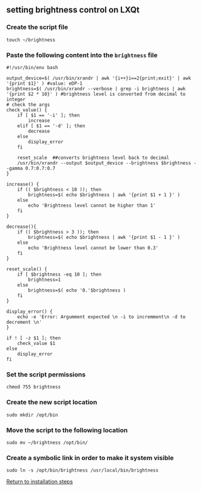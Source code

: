 ## setting brightness control on LXQt

### Create the script file

    touch ~/brightness

### Paste the following content into the <code>brightness</code> file

```shell
#!/usr/bin/env bash

output_device=$( /usr/bin/xrandr | awk '{i++}i==2{print;exit}' | awk '{print $1}' ) #value: eDP-1
brightness=$( /usr/bin/xrandr --verbose | grep -i brightness | awk '{print $2 * 10}' ) #brightness level is converted from decimal to integer
# check the args
check_value() {
    if [ $1 == '-i' ]; then
        increase
    elif [ $1 == '-d' ]; then
        decrease
    else
        display_error
    fi

    reset_scale  ##converts brightness level back to decimal
    /usr/bin/xrandr --output $output_device --brightness $brightness --gamma 0.7:0.7:0.7
}

increase() {
    if (( $brightness < 10 )); then
        brightness=$( echo $brightness | awk '{print $1 + 1 }' )
    else
        echo 'Brightness level cannot be higher than 1'
    fi
}

decrease(){
    if (( $brightness > 3 )); then
        brightness=$( echo $brightness | awk '{print $1 - 1 }' )
    else
        echo 'Brightness level cannot be lower than 0.3'
    fi
}

reset_scale() {
    if [ $brightness -eq 10 ]; then
        brightness=1
    else
        brightness=$( echo '0.'$brightness )
    fi
}

display_error() {
    echo -e 'Error: Argumment expected \n -i to incremment\n -d to decrement \n'
}

if ! [ -z $1 ]; then
    check_value $1
else
    display_error
fi
```
### Set the script permissions

    chmod 755 brightness

### Create the new script location

    sudo mkdir /opt/bin

### Move the script to the following location

    sudo mv ~/brightness /opt/bin/

### Create a symbolic link in order to make it system visible

    sudo ln -s /opt/bin/brightness /usr/local/bin/brightness


[Return to installation steps](debian-install.md#option-3-lxqt)
